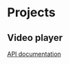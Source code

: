 # Projects

## Video player
[API documentation](https://developer.mozilla.org/en-US/docs/Learn/JavaScript/Client-side_web_APIs/Video_and_audio_APIs)